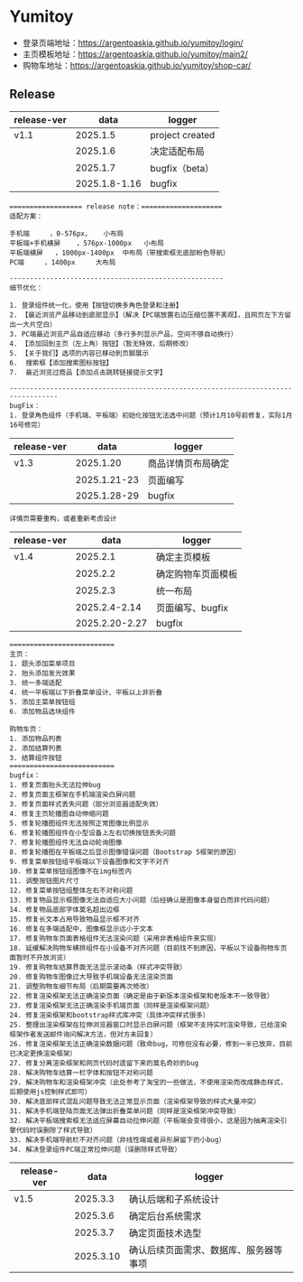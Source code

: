 # Yumitoy

- 登录页端地址：https://argentoaskia.github.io/yumitoy/login/
- 主页模板地址：https://argentoaskia.github.io/yumitoy/main2/
- 购物车地址：https://argentoaskia.github.io/yumitoy/shop-car/

## Release

| release-ver | data          | logger          |
| ----------- | ------------- | --------------- |
| v1.1        | 2025.1.5      | project created |
|             | 2025.1.6      | 决定适配布局    |
|             | 2025.1.7      | bugfix（beta）  |
|             | 2025.1.8-1.16 | bugfix          |

```
================== release note：====================
适配方案：

手机端		，0-576px， 	小布局
平板端+手机横屏	，576px-1000px	小布局
平板端横屏	，1000px-1400px	中布局（带搜索框无底部粉色导航）
PC端		，1400px		大布局

-----------------------------------------------------
细节优化：

1. 登录组件统一化，使用【按钮切换多角色登录和注册】
2. 【最近浏览产品移动到底部显示】（解决【PC端放置右边压缩位置不美观】，且网页左下方留出一大片空白）
3. PC端最近浏览产品自适应移动（多行多列显示产品，空间不够自动换行）
4. 【添加回到主页（左上角）按钮】（暂无特效，后期修改）
5. 【关于我们】选项的内容已移动到页脚展示
6.  搜索框【添加搜索图标按钮】
7.  最近浏览过商品【添加点击跳转链接提示文字】

----------------------------------------------------------------------------------
bugFix：
1. 登录角色组件（手机端、平板端）初始化按钮无法选中问题（预计1月10号前修复，实际1月16号修完）
```

| release-ver | data         | logger             |
| ----------- | ------------ | ------------------ |
| v1.3        | 2025.1.20    | 商品详情页布局确定 |
|             | 2025.1.21-23 | 页面编写           |
|             | 2025.1.28-29 | bugfix             |

```
详情页需要重构，或者重新考虑设计
```

| release-ver | data           | logger             |
| ----------- | -------------- | ------------------ |
| v1.4        | 2025.2.1       | 确定主页模板       |
|             | 2025.2.2       | 确定购物车页面模板 |
|             | 2025.2.3       | 统一布局           |
|             | 2025.2.4-2.14  | 页面编写、bugfix   |
|             | 2025.2.20-2.27 | bugfix             |

```
==========================
主页：
1. 题头添加菜单项目
2. 抬头添加发光效果
3. 统一多端适配
4. 统一平板端以下折叠菜单设计、平板以上非折叠
5. 添加主菜单按钮组
6. 添加物品选块组件

购物车页：
1. 添加物品列表
2. 添加结算列表
3. 结算组件按钮
==========================
bugfix：
1. 修复页面抬头无法拉伸bug
2. 修复页面主框架在手机端渲染白屏问题
3. 修复页面样式丢失问题（部分浏览器适配失效）
4. 修复主页轮播图自动伸缩问题
5. 修复轮播图组件无法按照正常图像比例显示
6. 修复轮播图组件在小型设备上左右切换按钮丢失问题
7. 修复轮播图组件无法自动轮询图像
8. 修复轮播图在平板端之后显示图像错误问题（Bootstrap 5框架的原因）
9. 修复菜单按钮组平板端以下设备图像和文字不对齐
10. 修复菜单按钮组图像不在img标签内
11. 调整按钮图片尺寸
12. 修复菜单按钮组整体左右不对称问题
13. 修复物品显示框图像无法自适应大小问题（后经确认是图像本身留白而非代码问题）
14. 修复物品底部字体莫名超出边框
15. 修复长文本占用导致物品显示框不对齐
16. 修复在多端适配中，图像框显示远小于文本
17. 修复购物车页面表格组件无法渲染问题（采用非表格组件来实现）
18. 延缓解决购物车横排组件在小设备不对齐问题（目前找不到原因，平板以下设备购物车页面暂时不开放浏览）
19. 修复购物车结算界面无法显示滚动条（样式冲突导致）
20. 修复购物车图像过大导致手机端设备无法渲染页面
21. 调整购物车细节布局（后期需要再次修改）
22. 修复渲染框架无法正确渲染页面（确定是由于新版本渲染框架和老版本不一致导致）
23. 修复渲染框架无法正确渲染手机端页面（同样是渲染框架问题）
24. 修复渲染框架和bootstrap样式库冲突（具体冲突样式很多）
25. 整理出渲染框架在拉伸浏览器窗口时显示白屏问题（框架不支持实时渲染导致，已给渲染框架作者发送邮件询问解决方法，但对方未回复）
26. 修复渲染框架无法正确渲染数据问题（致命bug，可修但没有必要，修到一半已放弃，目前已决定更换渲染框架）
27. 修复分离渲染框架和网页代码时遗留下来的莫名奇妙的bug
28. 解决购物车结算一栏字体和按钮不对称问题
29. 解决购物车和渲染框架冲突（此处参考了淘宝的一些做法，不使用渲染而改成静态样式，后期使用js控制样式即可）
30. 解决底部样式混乱问题导致无法正常显示页面（渲染框架导致的样式大量冲突）
31. 解决手机端登陆页面无法弹出折叠菜单问题（同样是渲染框架冲突导致）
32. 解决平板端搜索框无法适应屏幕自动拉伸问题（平板端会变得很小，这是因为抽离渲染引擎代码时误删除了样式导致）
33. 解决手机端导航栏不对齐问题（非线性端或者异形屏留下的小bug）
34. 解决登录组件PC端正常拉伸问题（误删除样式导致）
```

| release-ver | data      | logger                                 |
| ----------- | --------- | -------------------------------------- |
| v1.5        | 2025.3.3  | 确认后端和子系统设计                   |
|             | 2025.3.6  | 确定后台系统需求                       |
|             | 2025.3.7  | 确定页面技术选型                       |
|             | 2025.3.10 | 确认后续页面需求、数据库、服务器等事项 |
